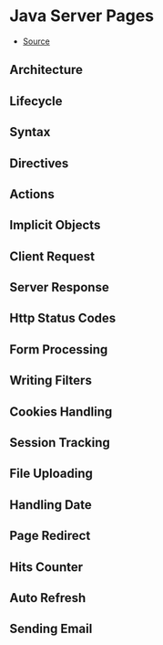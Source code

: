 # Java Server Pages

+ [Source](https://www.tutorialspoint.com/jsp/)

## Architecture
## Lifecycle
## Syntax
## Directives
## Actions
## Implicit Objects
## Client Request
## Server Response
## Http Status Codes
## Form Processing
## Writing Filters
## Cookies Handling
## Session Tracking
## File Uploading
## Handling Date
## Page Redirect
## Hits Counter
## Auto Refresh
## Sending Email
